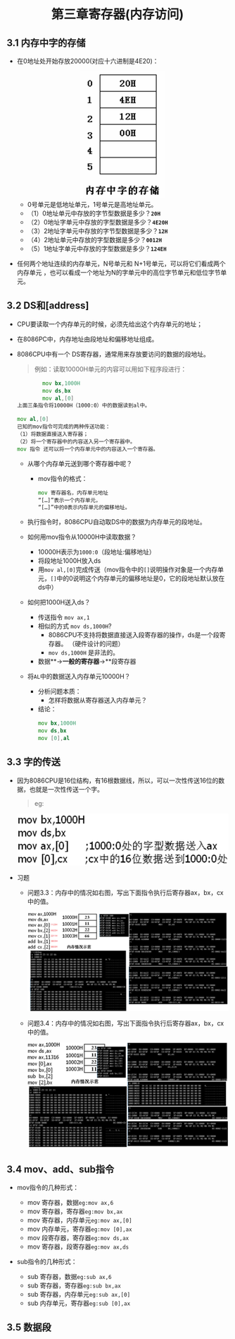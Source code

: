 <h1 align="center">第三章寄存器(内存访问)</h1>

## 3.1 内存中字的存储

* 在0地址处开始存放20000(对应十六进制是4E20)：

	<div align="center"><img src="./img/内存中字的存储.png"/></div>

	* 0号单元是低地址单元，1号单元是高地址单元。
	* （1）0地址单元中存放的字节型数据是多少？**`20H`**
	* （2）0地址字单元中存放的字型数据是多少？**`4E20H`**
	* （3）2地址字单元中存放的字节型数据是多少？**`12H`**
	* （4）2地址单元中存放的字型数据是多少？**`0012H`**
	* （5）1地址字单元中存放的字型数据是多少？**`124EH`**


* 任何两个地址连续的内存单元，N号单元和 N+1号单元，可以将它们看成两个内存单元 ，也可以看成一个地址为N的字单元中的高位字节单元和低位字节单元。

## 3.2 DS和[address]

* CPU要读取一个内存单元的时候，必须先给出这个内存单元的地址；
* 在8086PC中，内存地址由段地址和偏移地址组成。
* 8086CPU中有一个 DS寄存器，通常用来存放要访问的数据的段地址。
  >例如：读取10000H单元的内容可以用如下程序段进行：

  ```asm
          mov bx,1000H
          mov ds,bx
          mov al,[0]
  上面三条指令将10000H（1000:0）中的数据读到al中。
  ```
  ```asm
  mov al,[0]
  已知的mov指令可完成的两种传送功能：
  （1）将数据直接送入寄存器；
  （2）将一个寄存器中的内容送入另一个寄存器中。
  mov 指令 还可以将一个内存单元中的内容送入一个寄存器。
  ```
	* 从哪个内存单元送到哪个寄存器中呢？

		* mov指令的格式：
	  	  ```asm
	  	  mov 寄存器名，内存单元地址
	  	  “[…]”表示一个内存单元， 
	  	  “[…]”中的0表示内存单元的偏移地址。
		  ```
	* 执行指令时，8086CPU自动取DS中的数据为内存单元的段地址。
	* 如何用mov指令从10000H中读取数据？
		* 10000H表示为`1000:0`（段地址:偏移地址）
		* 将段地址1000H放入ds
		* 用`mov al,[0]`完成传送（mov指令中的`[]`说明操作对象是一个内存单元，`[]`中的0说明这个内存单元的偏移地址是0，它的段地址默认放在ds中）
	* 如何把1000H送入ds？
		* 传送指令 `mov ax,1`
		* 相似的方式 `mov ds,1000H`?
			* 8086CPU不支持将数据直接送入段寄存器的操作，ds是一个段寄存器。
 （硬件设计的问题）
			* `mov ds,1000H` 是非法的。
		* 数据**->**一般的寄存器**->**段寄存器

	* 将`AL`中的数据送入内存单元10000H？
		* 分析问题本质：
			* 怎样将数据从寄存器送入内存单元？
		* 结论：
		  ```asm
		  mov bx,1000H
          mov ds,bx
          mov [0],al
		  ```

## 3.3 字的传送
* 因为8086CPU是16位结构，有16根数据线，所以，可以一次性传送16位的数据，也就是一次性传送一个字。
  >eg:

	<div align="center"><img src="./img/字的传送.png"/></div>

* 习题
	* 问题3.3：内存中的情况如右图，写出下面指令执行后寄存器ax，bx，cx中的值。

		<div align="center"><img src="./img/习题1.png"/></div>

	* 问题3.4：内存中的情况如右图，写出下面指令执行后寄存器ax，bx，cx中的值。

		<div align="center"><img src="./img/习题2.png"/></div>

## 3.4 mov、add、sub指令

* mov指令的几种形式：
 	* mov 寄存器，数据`eg:mov ax,6`
 	* mov 寄存器，寄存器`eg:mov bx,ax`
 	* mov 寄存器，内存单元`eg:mov ax,[0]`
 	* mov 内存单元，寄存器`eg:mov [0],ax`
 	* mov 段寄存器，寄存器`eg:mov ds,ax`
 	* mov 寄存器，段寄存器`eg:mov ax,ds`

* sub指令的几种形式：
	* sub 寄存器，数据`eg:sub ax,6`
	* sub 寄存器，寄存器`eg:sub bx,ax`
	* sub 寄存器，内存单元`eg:sub ax,[0]`
	* sub 内存单元，寄存器`eg:sub [0],ax`

## 3.5 数据段










































